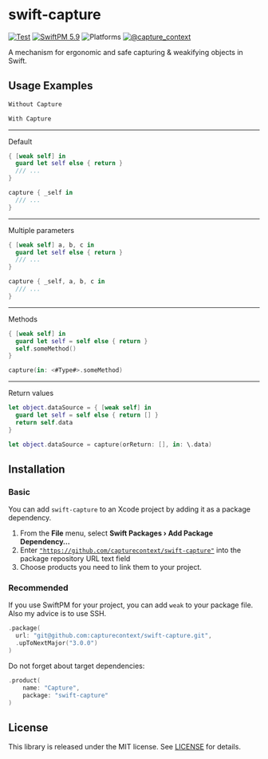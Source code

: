 # swift-capture

[![Test](https://github.com/CaptureContext/swift-capture/actions/workflows/Test.yml/badge.svg)](https://github.com/CaptureContext/swift-capture/actions/workflows/Test.yml) [![SwiftPM 5.9](https://img.shields.io/badge/📦_swiftpm-5.9-ED523F.svg?style=flat)](https://github.com/CaptureContext/swift-declarative-configuration/actions/workflows/Test.yml) ![Platforms](https://img.shields.io/badge/platforms-iOS_|_macOS_|_tvOS_|_watchOS_|_Catalyst-ED523F.svg?style=flat) [![@capture_context](https://img.shields.io/badge/contact-@capture__context-1DA1F2.svg?style=flat&logo=twitter)](https://twitter.com/capture_context) 

A mechanism for ergonomic and safe capturing & weakifying objects in Swift.

## Usage Examples

```swift
Without Capture
```

```swift
With Capture
```

----

Default
```swift
{ [weak self] in 
  guard let self else { return }
  /// ...
}
```

```swift
capture { _self in
  /// ...
}
```

----

Multiple parameters
```swift
{ [weak self] a, b, c in 
  guard let self else { return }
  /// ...
}
```

```swift
capture { _self, a, b, c in 
  /// ...
}
```

---

Methods

```swift
{ [weak self] in 
  guard let self = self else { return }
  self.someMethod()
}
```

```swift
capture(in: <#Type#>.someMethod)
```

----

Return values

```swift
let object.dataSource = { [weak self] in
  guard let self = self else { return [] }
  return self.data
}
```

```swift
let object.dataSource = capture(orReturn: [], in: \.data)
```

## Installation

### Basic

You can add `swift-capture` to an Xcode project by adding it as a package dependency.

1. From the **File** menu, select **Swift Packages › Add Package Dependency…**
2. Enter [`"https://github.com/capturecontext/swift-capture"`](https://github.com/capturecontext/swift-capture) into the package repository URL text field
3. Choose products you need to link them to your project.

### Recommended

If you use SwiftPM for your project, you can add `weak` to your package file. Also my advice is to use SSH.

```swift
.package(
  url: "git@github.com:capturecontext/swift-capture.git",
  .upToNextMajor("3.0.0")
)
```

Do not forget about target dependencies:

```swift
.product(
    name: "Capture", 
    package: "swift-capture"
)
```

## License

This library is released under the MIT license. See [LICENSE](./LICENSE) for details.

